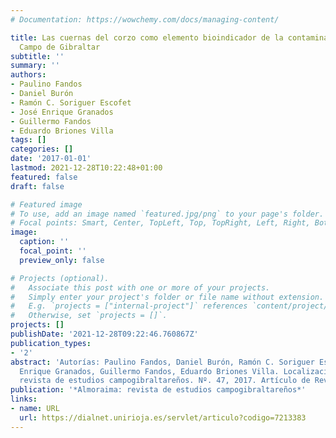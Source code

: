 ```yaml
---
# Documentation: https://wowchemy.com/docs/managing-content/

title: Las cuernas del corzo como elemento bioindicador de la contaminación en el
  Campo de Gibraltar
subtitle: ''
summary: ''
authors:
- Paulino Fandos
- Daniel Burón
- Ramón C. Soriguer Escofet
- José Enrique Granados
- Guillermo Fandos
- Eduardo Briones Villa
tags: []
categories: []
date: '2017-01-01'
lastmod: 2021-12-28T10:22:48+01:00
featured: false
draft: false

# Featured image
# To use, add an image named `featured.jpg/png` to your page's folder.
# Focal points: Smart, Center, TopLeft, Top, TopRight, Left, Right, BottomLeft, Bottom, BottomRight.
image:
  caption: ''
  focal_point: ''
  preview_only: false

# Projects (optional).
#   Associate this post with one or more of your projects.
#   Simply enter your project's folder or file name without extension.
#   E.g. `projects = ["internal-project"]` references `content/project/deep-learning/index.md`.
#   Otherwise, set `projects = []`.
projects: []
publishDate: '2021-12-28T09:22:46.760867Z'
publication_types:
- '2'
abstract: 'Autorías: Paulino Fandos, Daniel Burón, Ramón C. Soriguer Escofet, José
  Enrique Granados, Guillermo Fandos, Eduardo Briones Villa. Localización: Almoraima:
  revista de estudios campogibraltareños. Nº. 47, 2017. Artículo de Revista en Dialnet.'
publication: '*Almoraima: revista de estudios campogibraltareños*'
links:
- name: URL
  url: https://dialnet.unirioja.es/servlet/articulo?codigo=7213383
---
```

